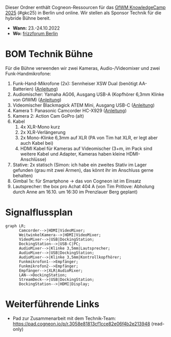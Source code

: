 Dieser Ordner enthält Cogneon-Ressourcen für das [GfWM KnowledgeCamp 2025](https://gfwm.de/gkc25) (#gkc25) in Berlin und online. Wir stellen als Sponsor Technik für die hybride Bühne bereit.

- **Wann:** 23.-24.10.2022
- **Wo:** [frizzforum Berlin](https://www.frizzforum.de/)

# BOM Technik Bühne

Für die Bühne verwenden wir zwei Kameras, Audio-/Videomixer und zwei Funk-Handmikrofone:

1. Funk-Hand-Mikrofone (2x): Sennheiser XSW Dual (benötigt AA-Batterien) ([Anleitung](https://cloud.cogneon.de/s/wdYQEY7C6ZZHPKP))
2. Audiomischer: Yamaha AG06, Ausgang USB-A (Kopfhörer 6,3mm Klinke von GfWM) ([Anleitung](https://cloud.cogneon.de/s/bHYqE76EEQxAWoH))
3. Videomischer Blackmagick ATEM Mini, Ausgang USB-C ([Anleitung](https://cloud.cogneon.de/s/5eeZ7TXYaQ3WxFX))
4. Kamera 1: Panasonic Camcorder HC-X929 ([Anleitung](https://cloud.cogneon.de/s/Pd4NeQtMMZLakH7))
5. Kamera 2: Action Cam GoPro (alt)
6. Kabel
   1. 4x XLR-Mono kurz
   2. 2x XLR-Verlängerung
   3. 2x Mono-Klinke 6,3mm auf XLR (PA von Tim hat XLR, er legt aber auch Kabel bei)
   4. HDMI Kabel für Kameras auf Videomischer (3+m, im Pack sind weitere Kabel und Adapter, Kameras haben kleine HDMI-Anschlüsse)
7. Stative: 2x statisch (Simon: ich habe ein zweites Stativ im Lager gefunden (grau mit zwei Armen), das könnt ihr im Anschluss gerne behalten)
8. Gimbal 1x: für Smartphone -> das von Cogneon ist im Einsatz
9. Lautsprecher: the box pro Achat 404 A (von Tim Pritlove: Abholung durch Anne am 16.10. um 16:30 im Prenzlauer Berg geplant)

# Signalflussplan

```mermaid
graph LR;
      Camcorder-->|HDMI|VideoMixer;
      WeitwinkelKamera-->|HDMI|VideoMixer;
      VideoMixer-->|USB|DockingStation;
      DockingStation-->|USB-C|PC;
      AudioMixer-->|Klinke 3,5mm|Lautsprecher;
      AudioMixer-->|USB|DockingStation;
      AudioMixer-->|Klinke 3,5mm|Kontrollkopfhörer;
      Funkmikrofon1-->Empfänger;
      Funkmikrofon2-->Empfänger;
      Empfänger-->|XLR|AudioMixer;
      LAN-->DockingStation;
      StreamDeck-->|USB|DockingStation;
      DockingStation-->|HDMI|Display;
```

# Weiterführende Links

* Pad zur Zusammenarbeit mit dem Technik-Team: https://pad.cogneon.io/p/r.3058e81813cf1cce82e06f4b2e213948 (read-only)